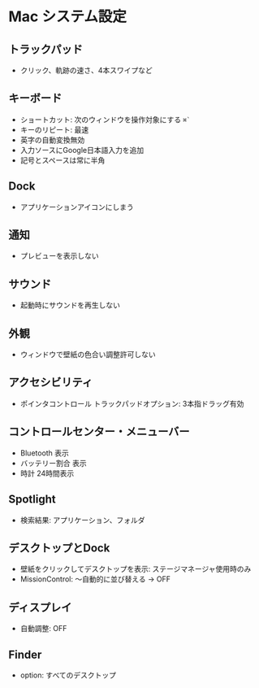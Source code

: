 Mac システム設定
==============

## トラックパッド
* クリック、軌跡の速さ、4本スワイプなど


## キーボード
* ショートカット: 次のウィンドウを操作対象にする ``` ⌘` ```
* キーのリピート: 最速
* 英字の自動変換無効
* 入力ソースにGoogle日本語入力を追加
* 記号とスペースは常に半角


## Dock
* アプリケーションアイコンにしまう


## 通知
* プレビューを表示しない


## サウンド
* 起動時にサウンドを再生しない


## 外観
* ウィンドウで壁紙の色合い調整許可しない


## アクセシビリティ
* ポインタコントロール トラックパッドオプション: 3本指ドラッグ有効


## コントロールセンター・メニューバー
* Bluetooth 表示
* バッテリー割合 表示
* 時計 24時間表示


## Spotlight
* 検索結果: アプリケーション、フォルダ


## デスクトップとDock
* 壁紙をクリックしてデスクトップを表示: ステージマネージャ使用時のみ
* MissionControl: 〜自動的に並び替える -> OFF

## ディスプレイ
* 自動調整: OFF


## Finder
* option: すべてのデスクトップ
